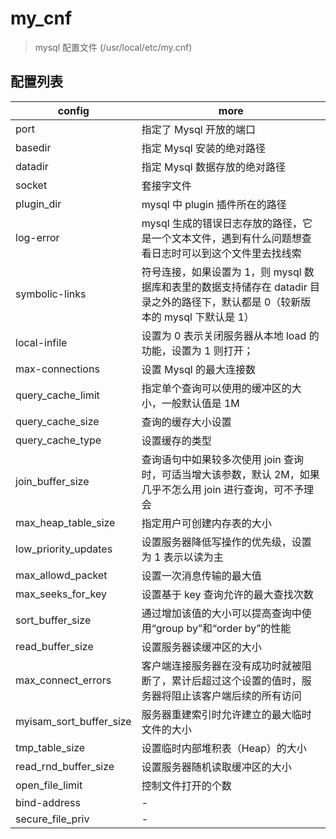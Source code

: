 # my_cnf

> mysql 配置文件 (/usr/local/etc/my.cnf)

## 配置列表

| config                  | more                                                                                                                              |
| ----------------------- | --------------------------------------------------------------------------------------------------------------------------------- |
| port                    | 指定了 Mysql 开放的端口                                                                                                           |
| basedir                 | 指定 Mysql 安装的绝对路径                                                                                                         |
| datadir                 | 指定 Mysql 数据存放的绝对路径                                                                                                     |
| socket                  | 套接字文件                                                                                                                        |
| plugin_dir              | mysql 中 plugin 插件所在的路径                                                                                                    |
| log-error               | mysql 生成的错误日志存放的路径，它是一个文本文件，遇到有什么问题想查看日志时可以到这个文件里去找线索                              |
| symbolic-links          | 符号连接，如果设置为 1，则 mysql 数据库和表里的数据支持储存在 datadir 目录之外的路径下，默认都是 0（较新版本的 mysql 下默认是 1） |
| local-infile            | 设置为 0 表示关闭服务器从本地 load 的功能，设置为 1 则打开；                                                                      |
| max-connections         | 设置 Mysql 的最大连接数                                                                                                           |
| query_cache_limit       | 指定单个查询可以使用的缓冲区的大小，一般默认值是 1M                                                                               |
| query_cache_size        | 查询的缓存大小设置                                                                                                                |
| query_cache_type        | 设置缓存的类型                                                                                                                    |
| join_buffer_size        | 查询语句中如果较多次使用 join 查询时，可适当增大该参数，默认 2M，如果几乎不怎么用 join 进行查询，可不予理会                       |
| max_heap_table_size     | 指定用户可创建内存表的大小                                                                                                        |
| low_priority_updates    | 设置服务器降低写操作的优先级，设置为 1 表示以读为主                                                                               |
| max_allowd_packet       | 设置一次消息传输的最大值                                                                                                          |
| max_seeks_for_key       | 设置基于 key 查询允许的最大查找次数                                                                                               |
| sort_buffer_size        | 通过增加该值的大小可以提高查询中使用“group by”和“order by”的性能                                                                  |
| read_buffer_size        | 设置服务器读缓冲区的大小                                                                                                          |
| max_connect_errors      | 客户端连接服务器在没有成功时就被阻断了，累计后超过这个设置的值时，服务器将阻止该客户端后续的所有访问                              |
| myisam_sort_buffer_size | 服务器重建索引时允许建立的最大临时文件的大小                                                                                      |
| tmp_table_size          | 设置临时内部堆积表（Heap）的大小                                                                                                  |
| read_rnd_buffer_size    | 设置服务器随机读取缓冲区的大小                                                                                                    |
| open_file_limit         | 控制文件打开的个数                                                                                                                |
| bind-address            | -                                                                                                                                 |
| secure_file_priv        | -                                                                                                                                 |
